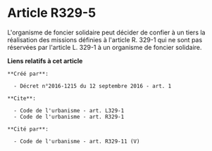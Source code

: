 # Article R329-5

L'organisme de foncier solidaire peut décider de confier à un tiers la réalisation des missions définies à l'article R. 329-1
qui ne sont pas réservées par l'article L. 329-1 à un organisme de foncier solidaire.

**Liens relatifs à cet article**

	**Créé par**:

	  - Décret n°2016-1215 du 12 septembre 2016 - art. 1

	**Cite**:

	  - Code de l'urbanisme - art. L329-1
	  - Code de l'urbanisme - art. R329-1

	**Cité par**:

	  - Code de l'urbanisme - art. R329-11 (V)
